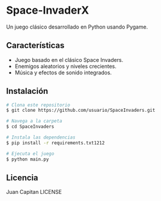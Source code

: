 # Space-InvaderX

Un juego clásico desarrollado en Python usando Pygame.

## Características
- Juego basado en el clásico Space Invaders.
- Enemigos aleatorios y niveles crecientes.
- Música y efectos de sonido integrados.

## Instalación
```bash
# Clona este repositorio
$ git clone https://github.com/usuario/SpaceInvaders.git

# Navega a la carpeta
$ cd SpaceInvaders

# Instala las dependencias
$ pip install -r requirements.txt1212

# Ejecuta el juego
$ python main.py
```

## Licencia
Juan Capitan LICENSE
